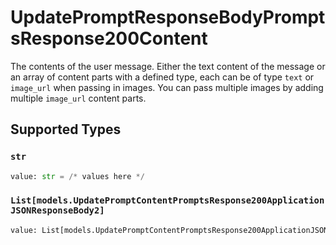 # UpdatePromptResponseBodyPromptsResponse200Content

The contents of the user message. Either the text content of the message or an array of content parts with a defined type, each can be of type `text` or `image_url` when passing in images. You can pass multiple images by adding multiple `image_url` content parts. 


## Supported Types

### `str`

```python
value: str = /* values here */
```

### `List[models.UpdatePromptContentPromptsResponse200ApplicationJSONResponseBody2]`

```python
value: List[models.UpdatePromptContentPromptsResponse200ApplicationJSONResponseBody2] = /* values here */
```

